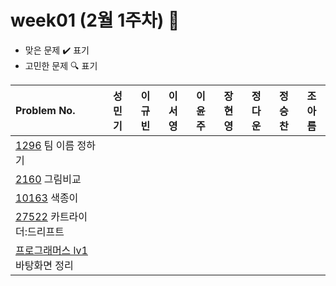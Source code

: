 
# week01 (2월 1주차) :pencil:

- 맞은 문제 :heavy_check_mark: 표기
- 고민한 문제 :mag: 표기


|Problem No.|성민기|이규빈|이서영|이윤주|장현영|정다운|정승찬|조아름|
|:-------------------------|:-----:|:-----:|:-----:|:-----:|:-----:|:-----:|:-----:|:-----:|
|[1296](https://www.acmicpc.net/problem/1296) 팀 이름 정하기|||||||||
|[2160](https://www.acmicpc.net/problem/2160) 그림비교|||||||||
|[10163](https://www.acmicpc.net/problem/10163) 색종이|||||||||
|[27522](https://www.acmicpc.net/problem/27522) 카트라이더:드리프트|||||||||
|[프로그래머스 lv1](https://school.programmers.co.kr/learn/courses/30/lessons/161990) 바탕화면 정리|||||||||